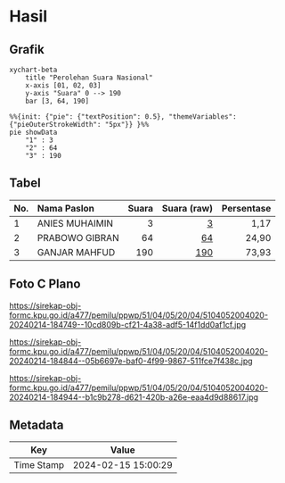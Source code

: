 # Hasil

## Grafik

```mermaid
xychart-beta
    title "Perolehan Suara Nasional"
    x-axis [01, 02, 03]
    y-axis "Suara" 0 --> 190
    bar [3, 64, 190]
```

```mermaid
%%{init: {"pie": {"textPosition": 0.5}, "themeVariables": {"pieOuterStrokeWidth": "5px"}} }%%
pie showData
    "1" : 3
    "2" : 64
    "3" : 190
```

## Tabel

| No. | Nama Paslon    | Suara | Suara (raw) | Persentase |
|:--- |:-------------- | -----:| -----------:| ----------:|
| 1   | ANIES MUHAIMIN | 3     | [3][p-1]    | 1,17       |
| 2   | PRABOWO GIBRAN | 64    | [64][p-2]   | 24,90      |
| 3   | GANJAR MAHFUD  | 190   | [190][p-3]  | 73,93      |


[p-1]: https://github.com/gigit-pemilu/pemilu-2024/blob/main/pilpres/hitung-suara/sub/51-bali/sub/04-gianyar/sub/05-ubud/sub/2004-kedewatan/sub/020-tps/sub/paslon-1.txt
[p-2]: https://github.com/gigit-pemilu/pemilu-2024/blob/main/pilpres/hitung-suara/sub/51-bali/sub/04-gianyar/sub/05-ubud/sub/2004-kedewatan/sub/020-tps/sub/paslon-2.txt
[p-3]: https://github.com/gigit-pemilu/pemilu-2024/blob/main/pilpres/hitung-suara/sub/51-bali/sub/04-gianyar/sub/05-ubud/sub/2004-kedewatan/sub/020-tps/sub/paslon-3.txt

## Foto C Plano

https://sirekap-obj-formc.kpu.go.id/a477/pemilu/ppwp/51/04/05/20/04/5104052004020-20240214-184749--10cd809b-cf21-4a38-adf5-14f1dd0af1cf.jpg

https://sirekap-obj-formc.kpu.go.id/a477/pemilu/ppwp/51/04/05/20/04/5104052004020-20240214-184844--05b6697e-baf0-4f99-9867-511fce7f438c.jpg

https://sirekap-obj-formc.kpu.go.id/a477/pemilu/ppwp/51/04/05/20/04/5104052004020-20240214-184944--b1c9b278-d621-420b-a26e-eaa4d9d88617.jpg


## Metadata

| Key        | Value               |
| ---------- | ------------------- |
| Time Stamp | 2024-02-15 15:00:29 |



